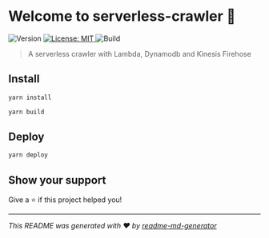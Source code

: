 <h1>Welcome to serverless-crawler 👋</h1>
<p>
  <img alt="Version" src="https://img.shields.io/badge/version-0.1.3-blue.svg?cacheSeconds=2592000" />
  <a href="#" target="_blank">
    <img alt="License: MIT" src="https://img.shields.io/badge/License-MIT-yellow.svg" />
  </a>
  <img alt="Build" src="https://github.com/ali-habibzadeh/serverless-crawler/workflows/CI/badge.svg" />
</p>

> A serverless crawler with Lambda, Dynamodb and Kinesis Firehose

## Install

```sh
yarn install
```

```sh
yarn build
```

## Deploy

```sh
yarn deploy
```

## Show your support

Give a ⭐️ if this project helped you!

---

_This README was generated with ❤️ by [readme-md-generator](https://github.com/kefranabg/readme-md-generator)_
